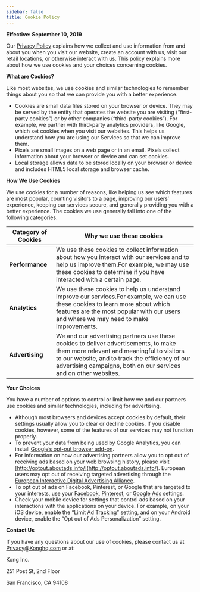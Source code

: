 ```yaml
---
sidebar: false
title: Cookie Policy
---
```


**Effective: September 10, 2019**

Our [Privacy Policy](/privacy/) explains how we collect and use information from and about you when you visit our website, create an account with us, visit our retail locations, or otherwise interact with us. This policy explains more about how we use cookies and your choices concerning cookies.

**What are Cookies?**

Like most websites, we use cookies and similar technologies to remember things about you so that we can provide you with a better experience.

* Cookies are small data files stored on your browser or device. They may be served by the entity that operates the website you are visiting (“first-party cookies”) or by other companies (“third-party cookies”). For example, we partner with third-party analytics providers, like Google, which set cookies when you visit our websites. This helps us understand how you are using our Services so that we can improve them.
* Pixels are small images on a web page or in an email. Pixels collect information about your browser or device and can set cookies.
* Local storage allows data to be stored locally on your browser or device and includes HTML5 local storage and browser cache.

**How We Use Cookies**

We use cookies for a number of reasons, like helping us see which features are most popular, counting visitors to a page, improving our users’ experience, keeping our services secure, and generally providing you with a better experience. The cookies we use generally fall into one of the following categories.

| Category of Cookies | Why we use these cookies                                                                                                                                                                                                                                 |
|---------------------|----------------------------------------------------------------------------------------------------------------------------------------------------------------------------------------------------------------------------------------------------------|
| **Performance**         | We use these cookies to collect information about how you interact with our services and to help us improve them.For example, we may use these cookies to determine if you have interacted with a certain page.                                          |
| **Analytics**           | We use these cookies to help us understand improve our services.For example, we can use these cookies to learn more about which features are the most popular with our users and where we may need to make improvements.                                 |
| **Advertising**         | We and our advertising partners use these cookies to deliver advertisements, to make them more relevant and meaningful to visitors to our website, and to track the efficiency of our advertising campaigns, both on our services and on other websites. |

**Your Choices**

You have a number of options to control or limit how we and our partners use cookies and similar technologies, including for advertising.

* Although most browsers and devices accept cookies by default, their settings usually allow you to clear or decline cookies. If you disable cookies, however, some of the features of our services may not function properly.
* To prevent your data from being used by Google Analytics, you can install [Google’s opt-out browser add-on](https://tools.google.com/dlpage/gaoptout).
* For information on how our advertising partners allow you to opt out of receiving ads based on your web browsing history, please visit [http://optout.aboutads.info/](http://optout.aboutads.info/). European users may opt out of receiving targeted advertising through the [European Interactive Digital Advertising Alliance](https://www.youronlinechoices.eu/).
* To opt out of ads on Facebook, Pinterest, or Google that are targeted to your interests, use your [Facebook](https://www.facebook.com/ads/settings), [Pinterest](https://help.pinterest.com/en/articles/personalized-ads-pinterest), or [Google Ads](https://adssettings.google.com/) settings.
* Check your mobile device for settings that control ads based on your interactions with the applications on your device. For example, on your iOS device, enable the “Limit Ad Tracking” setting, and on your Android device, enable the “Opt out of Ads Personalization” setting.

**Contact Us**

If you have any questions about our use of cookies, please contact us at [Privacy@Konghq.com](mailto:Privacy@Konghq.com) or at:

Kong Inc.

251 Post St, 2nd Floor

San Francisco, CA 94108